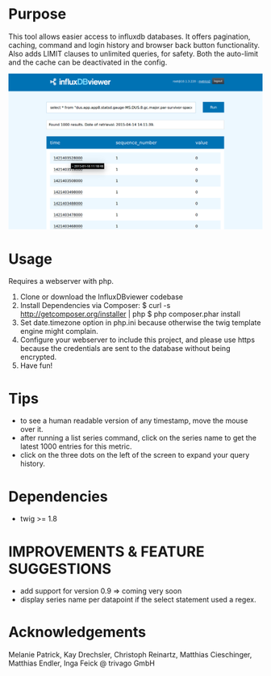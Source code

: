 # Purpose

This tool allows easier access to influxdb databases. It offers pagination, caching, command and login history and browser back button functionality. Also adds LIMIT clauses to unlimited queries, for safety. Both the auto-limit and the cache can be deactivated in the config.

![Query result screenshot](documentation/screenshot1.png)

# Usage

Requires a webserver with php.
1. Clone or download the InfluxDBviewer codebase
2. Install Dependencies via Composer:
        $ curl -s http://getcomposer.org/installer | php
        $ php composer.phar install
3. Set date.timezone option in php.ini because otherwise the twig template engine might complain.
4. Configure your webserver to include this project, and please use https because the credentials are sent to the database without being encrypted.
5. Have fun!

# Tips
* to see a human readable version of any timestamp, move the mouse over it.
* after running a list series command, click on the series name to get the latest 1000 entries for this metric.
* click on the three dots on the left of the screen to expand your query history.

# Dependencies

* twig >= 1.8

# IMPROVEMENTS & FEATURE SUGGESTIONS
* add support for version 0.9 => coming very soon
* display series name per datapoint if the select statement used a regex.

# Acknowledgements

Melanie Patrick, Kay Drechsler, Christoph Reinartz, Matthias Cieschinger, Matthias Endler, Inga Feick @ trivago GmbH
